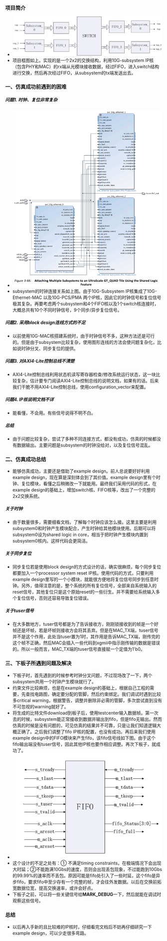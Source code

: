 ### 项目简介
* ![image](https://raw.githubusercontent.com/ByteChen/mypic/master/messup/switch_2x2_framework.png)
* 项目框图如上。实现的是一个2x2的交换结构，利用10G-subsystem IP核（包含PHY和MAC）的rx端从光模块接收数据，经过FIFO，进入switch结构进行交换，然后再次经过FIFO，从subsystem的tx端发送出去。

### 一、仿真成功前遇到的困难
##### 问题1. 时钟、复位非常复杂
* ![image](https://raw.githubusercontent.com/ByteChen/mypic/master/messup/CLK.png)
* subsystem的时钟连接关系如上图。由于10G-Subsystem IP核集成了10G-Ethernet-MAC 以及10G-PCS/PMA 两个IP核，因此它的时钟信号和复位信号极其复杂。再要考虑两个subsystem和4个FIFO核以及1个switch核连接时，大概总共有10个不同时钟信号，9个同步/异步复位信号。
##### 问题2. 采用block design连线方式的不足
* 以前使用10G-MAC核搭建系统时，由于时钟信号不多，这种方法还是可行的。但是由于subsystem比较复杂，使用图形连线的方法会使问题复杂化，比如说时钟分叉、同步复位的提供。
##### 问题3. 对AXI4-Lite控制总线不清楚
* AXI4-Lite控制总线利用状态机读写寄存器检查/修改系统运行状态，这一块比较复杂，估计要专门阅读AXI4-Lite控制总线的说明文档，如果有的话。后来我们干脆不用AXI4-Lite控制总线，使用configuration_vector来配置。
##### 问题4. IP核说明文档不详
* 能看懂，不会用。有些信号说得不明不白。
##### 总结
* 由于问题比较复杂，尝试了多种不同连接方式，都没有成功，仿真的时候都没有数据输出。主要问题是subsystem的时钟没给对，以及复位信号混乱。


### 二、仿真成功总结
* 能够仿真成功，主要还是借助了example design。前人总说要好好利用example design，现在算是深刻体会到了其价值。example design里有个时钟、复位模块，看懂之后稍微改一下就能用。最终我们采用代码的形式，在example design的基础上，增加switch核、FIFO核等，改出了一个完整的2x2交换系统。
##### 关于时钟
* 由于数量很多，需要细看文档，了解每个时钟应该怎么接。这里主要是利用subsystem0和时钟产生模块配合，产生时钟给其他模块使用。后期可以将subsystem0设为shared logic in core，相当于把时钟产生模块内置到subsystem0核内。这样代码会更简洁。
##### 关于同步复位
* 同步复位若是使用block design的方式设计的话，确实很麻烦，每个同步复位都要加入一个processor system reset IP核。使用代码的方式，只要利用example design里写的一个小模块，就能很方便地将复位信号同步到任意时钟。另外，值得注意的是，整个系统的所有复位信号，全部来自系统输入的reset信号，其他复位只是这个原始reset的一些衍生。并不需要给系统输入多个复位信号，否则还容易导致复位错误。
##### 关于tuser信号
* 在大多数地方，tuser信号都是为了告诉接收方，刚刚锁接收到的帧是一个好帧还是坏帧，若是坏帧则接收方会将其丢弃。但是在MAC_TX端，tuser信号并不是这个作用，此处当tuser置为1时，其作用是告诉MAC_TX端，刚传完的这个帧不正确，然后MAC会插入一些代码到xgmii中指示刚传输的数据是错误的。所以一般而言，MAC_TX端的tuser信号直接赋一个定值为1'b0。


### 三、下板子所遇到问题及解决
* 下板子时，首先遇到的时候参考时钟分叉问题，不过现场改了一下，两个subsystem共用一个时钟产生模块就行了。
* 约束文件比较麻烦，也是在example design的基础上，根据自己工程的需要，先查找电路图，确定要分配的管脚，然后约束绑定。我们调试时遇到比较多critical warning，根据警告，调整并删除非必需的管脚，多次尝试直到没有不可忽视的warning就好了。
* 将生成的比特文件download到板子后，使用testcenter输入数据帧。第一次去的时候，subsystem能正常接收到数据并输出到fifo，但是fifo无输出。然而仿真的时候是没有问题的，可见仿真的结果并不可靠，只是让我们知道逻辑大概正确了。之后我们调整了fifo IP核的配置，也没有成功。再后来我们使用example design中的FIFO模块来产生fifo，该fifo信号线如下图。由于这个fifo输出端没有tuser信号，因此其他IP核也要作相应调整。再次下板子，就成功了。
* ![image](https://raw.githubusercontent.com/ByteChen/mypic/master/messup/FIFO.png)
* 这个设计的不足之处有：① 不满足timing constraints，在极端情况下会出现大时延；②不能跑满10Gbs的速度，否则会出现丢包现象，不过能跑到10Gbs的99.99%的速率而不丢包。原因可能是fifo处引入了一些时延，这个fifo是异步fifo，要求fifo中至少存有一个完整的帧，才会往外发数据。以后在交换前拓宽数据位宽，提高交换速率，或许会好点。
* 下板子之前，可以将一些关键信号给**MARK_DEBUG**一下，然后就能在调试时观察这些信号。


### 总结
* 以后再入手新的且比较难的IP核时，仔细看完文档后不妨再仔细研究一下example design，可以少走很多弯路。